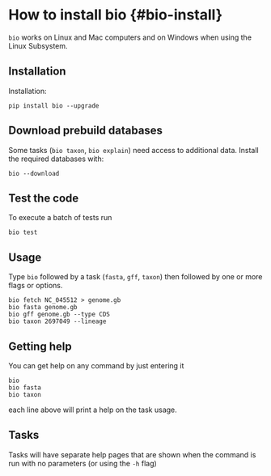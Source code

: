 # How to install bio {#bio-install}

`bio` works on Linux and Mac computers and on Windows when using the Linux Subsystem. 

## Installation

Installation:

    pip install bio --upgrade

## Download prebuild databases

Some tasks (`bio taxon`, `bio explain`) need access to additional data. Install the required databases with:

    bio --download

## Test the code

To execute a batch of tests run

    bio test

## Usage

Type `bio` followed by a task (`fasta`, `gff`, `taxon`) then followed by one or more flags or options.

    bio fetch NC_045512 > genome.gb
    bio fasta genome.gb
    bio gff genome.gb --type CDS
    bio taxon 2697049 --lineage

## Getting help

You can get help on any command by just entering it

    bio 
    bio fasta
    bio taxon

each line above will print a help on the task usage.

## Tasks

Tasks will have separate help pages that are shown when the command is run with no parameters (or using the `-h` flag)
